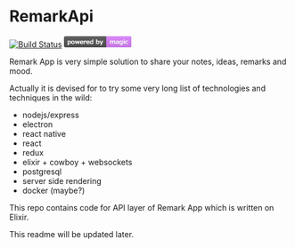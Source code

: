 # RemarkApi

[![Build Status](https://travis-ci.org/alterego-labs/remark_api.svg?branch=master)](https://travis-ci.org/alterego-labs/remark_api)
[![Powered by magic](docs/powered_by_magic.png)](http://elixir-lang.org/)

Remark App is very simple solution to share your notes, ideas, remarks and mood.

Actually it is devised for to try some very long list of technologies and techniques in the wild:

- nodejs/express
- electron
- react native
- react
- redux
- elixir + cowboy + websockets
- postgresql
- server side rendering
- docker (maybe?)

This repo contains code for API layer of Remark App which is written on Elixir.

This readme will be updated later.
